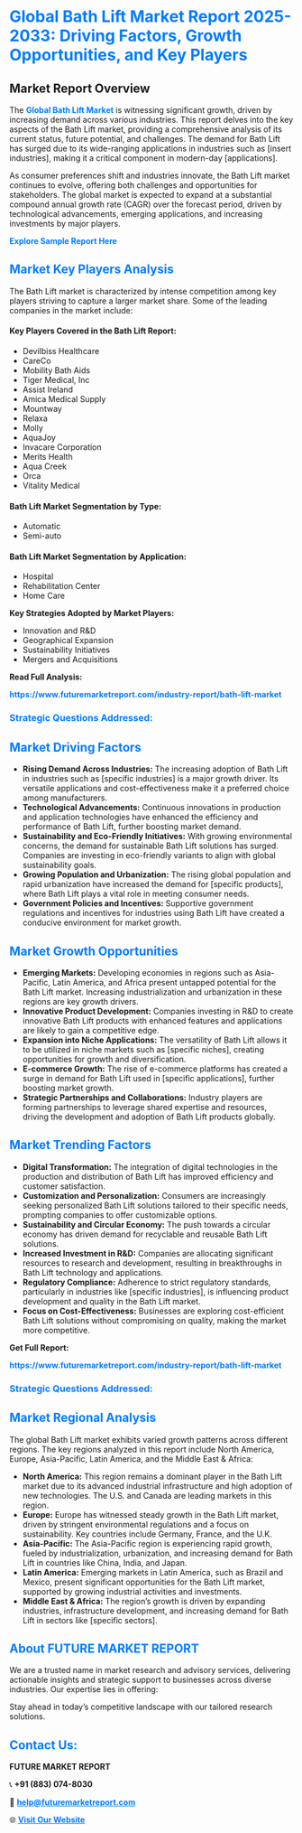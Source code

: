 <h1 style="color: #007BFF;">Global Bath Lift Market Report 2025-2033: Driving Factors, Growth Opportunities, and Key Players</h1>

<section id="overview">
<h2>Market Report Overview</h2>
<p>The <a href="https://www.futuremarketreport.com/industry-report/bath-lift-market" style="color: #007BFF; text-decoration: none;"><strong>Global Bath Lift Market</strong></a> is witnessing significant growth, driven by increasing demand across various industries. This report delves into the key aspects of the Bath Lift market, providing a comprehensive analysis of its current status, future potential, and challenges. The demand for Bath Lift has surged due to its wide-ranging applications in industries such as [insert industries], making it a critical component in modern-day [applications].</p>
<p>As consumer preferences shift and industries innovate, the Bath Lift market continues to evolve, offering both challenges and opportunities for stakeholders. The global market is expected to expand at a substantial compound annual growth rate (CAGR) over the forecast period, driven by technological advancements, emerging applications, and increasing investments by major players.</p>
</section>

<section id="overview">
<p><a href="https://www.futuremarketreport.com/request-sample/reportId=53254" style="color: #007BFF; text-decoration: none;"><strong>Explore Sample Report Here</strong></a></p>
</section>

<section id="key-players">
<h2 style="color: #007BFF;">Market Key Players Analysis</h2>
<p>The Bath Lift market is characterized by intense competition among key players striving to capture a larger market share. Some of the leading companies in the market include:</p>
<h4>Key Players Covered in the Bath Lift Report:</h4>
<ul><li>Devilbiss Healthcare</li><li>CareCo</li><li>Mobility Bath Aids</li><li>Tiger Medical, Inc</li><li>Assist Ireland</li><li>Amica Medical Supply</li><li>Mountway</li><li>Relaxa</li><li>Molly</li><li>AquaJoy</li><li>Invacare Corporation</li><li>Merits Health</li><li>Aqua Creek</li><li>Orca</li><li>Vitality Medical</li></ul>
<h4>Bath Lift Market Segmentation by Type:</h4>
<ul><li>Automatic</li><li>Semi-auto</li></ul>

<h4>Bath Lift Market Segmentation by Application:</h4>
<ul><li>Hospital</li><li>Rehabilitation Center</li><li>Home Care</li></ul>
<p><strong>Key Strategies Adopted by Market Players:</strong></p>
<ul>
<li>Innovation and R&D</li>
<li>Geographical Expansion</li>
<li>Sustainability Initiatives</li>
<li>Mergers and Acquisitions</li>
</ul>
</section>

<section>
<p><strong>Read Full Analysis: </strong></p><a href="https://www.futuremarketreport.com/industry-report/bath-lift-market" style="color: #007BFF; text-decoration: none;"><strong>https://www.futuremarketreport.com/industry-report/bath-lift-market</strong></a>
<h3 style="color: #007BFF;">Strategic Questions Addressed:</h3>
</section>

<section id="driving-factors">
<h2 style="color: #007BFF;">Market Driving Factors</h2>
<ul>
<li><strong>Rising Demand Across Industries:</strong> The increasing adoption of Bath Lift in industries such as [specific industries] is a major growth driver. Its versatile applications and cost-effectiveness make it a preferred choice among manufacturers.</li>
<li><strong>Technological Advancements:</strong> Continuous innovations in production and application technologies have enhanced the efficiency and performance of Bath Lift, further boosting market demand.</li>
<li><strong>Sustainability and Eco-Friendly Initiatives:</strong> With growing environmental concerns, the demand for sustainable Bath Lift solutions has surged. Companies are investing in eco-friendly variants to align with global sustainability goals.</li>
<li><strong>Growing Population and Urbanization:</strong> The rising global population and rapid urbanization have increased the demand for [specific products], where Bath Lift plays a vital role in meeting consumer needs.</li>
<li><strong>Government Policies and Incentives:</strong> Supportive government regulations and incentives for industries using Bath Lift have created a conducive environment for market growth.</li>
</ul>
</section>

<section id="growth-opportunities">
<h2 style="color: #007BFF;">Market Growth Opportunities</h2>
<ul>
<li><strong>Emerging Markets:</strong> Developing economies in regions such as Asia-Pacific, Latin America, and Africa present untapped potential for the Bath Lift market. Increasing industrialization and urbanization in these regions are key growth drivers.</li>
<li><strong>Innovative Product Development:</strong> Companies investing in R&D to create innovative Bath Lift products with enhanced features and applications are likely to gain a competitive edge.</li>
<li><strong>Expansion into Niche Applications:</strong> The versatility of Bath Lift allows it to be utilized in niche markets such as [specific niches], creating opportunities for growth and diversification.</li>
<li><strong>E-commerce Growth:</strong> The rise of e-commerce platforms has created a surge in demand for Bath Lift used in [specific applications], further boosting market growth.</li>
<li><strong>Strategic Partnerships and Collaborations:</strong> Industry players are forming partnerships to leverage shared expertise and resources, driving the development and adoption of Bath Lift products globally.</li>
</ul>
</section>

<section id="trending-factors">
<h2 style="color: #007BFF;">Market Trending Factors</h2>
<ul>
<li><strong>Digital Transformation:</strong> The integration of digital technologies in the production and distribution of Bath Lift has improved efficiency and customer satisfaction.</li>
<li><strong>Customization and Personalization:</strong> Consumers are increasingly seeking personalized Bath Lift solutions tailored to their specific needs, prompting companies to offer customizable options.</li>
<li><strong>Sustainability and Circular Economy:</strong> The push towards a circular economy has driven demand for recyclable and reusable Bath Lift solutions.</li>
<li><strong>Increased Investment in R&D:</strong> Companies are allocating significant resources to research and development, resulting in breakthroughs in Bath Lift technology and applications.</li>
<li><strong>Regulatory Compliance:</strong> Adherence to strict regulatory standards, particularly in industries like [specific industries], is influencing product development and quality in the Bath Lift market.</li>
<li><strong>Focus on Cost-Effectiveness:</strong> Businesses are exploring cost-efficient Bath Lift solutions without compromising on quality, making the market more competitive.</li>
</ul>
</section>

<section>
<p><strong>Get Full Report: </strong></p><a href="https://www.futuremarketreport.com/industry-report/bath-lift-market" style="color: #007BFF; text-decoration: none;"><strong>https://www.futuremarketreport.com/industry-report/bath-lift-market</strong></a>
<h3 style="color: #007BFF;">Strategic Questions Addressed:</h3>
</section>


<section id="regional-analysis">
<h2 style="color: #007BFF;">Market Regional Analysis</h2>
<p>The global Bath Lift market exhibits varied growth patterns across different regions. The key regions analyzed in this report include North America, Europe, Asia-Pacific, Latin America, and the Middle East & Africa:</p>
<ul>
<li><strong>North America:</strong> This region remains a dominant player in the Bath Lift market due to its advanced industrial infrastructure and high adoption of new technologies. The U.S. and Canada are leading markets in this region.</li>
<li><strong>Europe:</strong> Europe has witnessed steady growth in the Bath Lift market, driven by stringent environmental regulations and a focus on sustainability. Key countries include Germany, France, and the U.K.</li>
<li><strong>Asia-Pacific:</strong> The Asia-Pacific region is experiencing rapid growth, fueled by industrialization, urbanization, and increasing demand for Bath Lift in countries like China, India, and Japan.</li>
<li><strong>Latin America:</strong> Emerging markets in Latin America, such as Brazil and Mexico, present significant opportunities for the Bath Lift market, supported by growing industrial activities and investments.</li>
<li><strong>Middle East & Africa:</strong> The region’s growth is driven by expanding industries, infrastructure development, and increasing demand for Bath Lift in sectors like [specific sectors].</li>
</ul>
</section>

<footer>
<h2 style="color: #007BFF;">About FUTURE MARKET REPORT</h2>
<p>We are a trusted name in market research and advisory services, delivering actionable insights and strategic support to businesses across diverse industries. Our expertise lies in offering:</p>

<p>Stay ahead in today’s competitive landscape with our tailored research solutions.</p>

<h2 style="color: #007BFF;">Contact Us:</h2>
<p><strong>FUTURE MARKET REPORT</strong></p>
<p>📞 <strong>+91 (883) 074-8030</strong></p>
<p>📧 <strong><a href="mailto:help@futuremarketreport.com" style="color: #007BFF;">help@futuremarketreport.com</a></strong></p>
<p>🌐 <strong><a href="https://www.futuremarketreport.com/" style="color: #007BFF;">Visit Our Website</a></strong></p>
</footer>